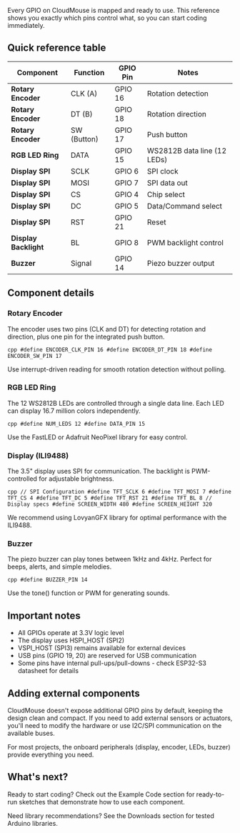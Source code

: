 Every GPIO on CloudMouse is mapped and ready to use. This reference shows you exactly which pins control what, so you can start coding immediately.

## Quick reference table

Component | Function | GPIO Pin | Notes  
---|---|---|---  
**Rotary Encoder** | CLK (A) | GPIO 16 | Rotation detection  
**Rotary Encoder** | DT (B) | GPIO 18 | Rotation direction  
**Rotary Encoder** | SW (Button) | GPIO 17 | Push button  
**RGB LED Ring** | DATA | GPIO 15 | WS2812B data line (12 LEDs)  
**Display SPI** | SCLK | GPIO 6 | SPI clock  
**Display SPI** | MOSI | GPIO 7 | SPI data out  
**Display SPI** | CS | GPIO 4 | Chip select  
**Display SPI** | DC | GPIO 5 | Data/Command select  
**Display SPI** | RST | GPIO 21 | Reset  
**Display Backlight** | BL | GPIO 8 | PWM backlight control  
**Buzzer** | Signal | GPIO 14 | Piezo buzzer output  
  
##  

## Component details

### Rotary Encoder

The encoder uses two pins (CLK and DT) for detecting rotation and direction, plus one pin for the integrated push button.

```cpp #define ENCODER_CLK_PIN 16 #define ENCODER_DT_PIN 18 #define ENCODER_SW_PIN 17 ``` 

Use interrupt-driven reading for smooth rotation detection without polling.

### RGB LED Ring

The 12 WS2812B LEDs are controlled through a single data line. Each LED can display 16.7 million colors independently.

```cpp #define NUM_LEDS 12 #define DATA_PIN 15 ``` 

Use the FastLED or Adafruit NeoPixel library for easy control.

### Display (ILI9488)

The 3.5" display uses SPI for communication. The backlight is PWM-controlled for adjustable brightness.

```cpp // SPI Configuration #define TFT_SCLK 6 #define TFT_MOSI 7 #define TFT_CS 4 #define TFT_DC 5 #define TFT_RST 21 #define TFT_BL 8 // Display specs #define SCREEN_WIDTH 480 #define SCREEN_HEIGHT 320 ``` 

We recommend using LovyanGFX library for optimal performance with the ILI9488.

### Buzzer

The piezo buzzer can play tones between 1kHz and 4kHz. Perfect for beeps, alerts, and simple melodies.

```cpp #define BUZZER_PIN 14 ``` 

Use the tone() function or PWM for generating sounds.

## Important notes

  * All GPIOs operate at 3.3V logic level
  * The display uses HSPI_HOST (SPI2)
  * VSPI_HOST (SPI3) remains available for external devices
  * USB pins (GPIO 19, 20) are reserved for USB communication
  * Some pins have internal pull-ups/pull-downs - check ESP32-S3 datasheet for details

## Adding external components

CloudMouse doesn't expose additional GPIO pins by default, keeping the design clean and compact. If you need to add external sensors or actuators, you'll need to modify the hardware or use I2C/SPI communication on the available buses.

For most projects, the onboard peripherals (display, encoder, LEDs, buzzer) provide everything you need.

## What's next?

Ready to start coding? Check out the Example Code section for ready-to-run sketches that demonstrate how to use each component.

Need library recommendations? See the Downloads section for tested Arduino libraries.